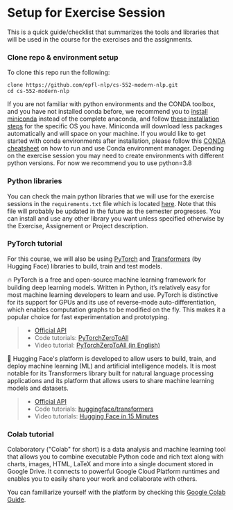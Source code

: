 # Setup for Exercise Session

This is a quick guide/checklist that summarizes the tools and libraries that will be used in the course for the exercises and the assignments. 


### Clone repo & environment setup

To clone this repo run the following:

```
clone https://github.com/epfl-nlp/cs-552-modern-nlp.git
cd cs-552-modern-nlp
```

If you are not familiar with python environments and the CONDA toolbox, and you have not installed conda before, we recommend you to [install miniconda](https://docs.conda.io/en/latest/miniconda.html) instead of the complete anaconda, and follow [these installation steps](https://conda.io/projects/conda/en/stable/user-guide/install/index.html) for the specific OS you have. Miniconda will download less packages automatically and will space on your machine. If you would like to get started with conda environments after installation, please follow this [CONDA cheatsheet](https://docs.conda.io/projects/conda/en/4.6.0/_downloads/52a95608c49671267e40c689e0bc00ca/conda-cheatsheet.pdf) on how to run and use Conda environment manager. Depending on the exercise session you may need to create environments with different python versions. For now we recommend you to use python=3.8


### Python libraries

You can check the main python libraries that we will use for the exercise sessions in the `requirements.txt` file which is located [here](). Note that this file will probably be updated in the future as the semester progresses. You can install and use any other library you want unless specified otherwise by the Exercise, Assignement or Project description.


### PyTorch tutorial

For this course, we will also be using [PyTorch](https://pytorch.org/) and [Transformers](https://huggingface.co/docs/transformers) (by Hugging Face) libraries to build, train and test models. 

🔥 PyTorch is a free and open-source machine learning framework for building deep learning models. Written in Python, it’s relatively easy for most machine learning developers to learn and use. PyTorch is distinctive for its support for GPUs and its use of reverse-mode auto-differentiation, which enables computation graphs to be modified on the fly. This makes it a popular choice for fast experimentation and prototyping.

> - [Official API](https://pytorch.org/docs/stable/index.html)
> - Code tutorials: [PyTorchZeroToAll](https://github.com/hunkim/PyTorchZeroToAll)
> - Video tutorial: [PyTorchZeroToAll (in English)](https://www.youtube.com/playlist?list=PLlMkM4tgfjnJ3I-dbhO9JTw7gNty6o_2m)

🤗 Hugging Face's platform is developed to allow users to build, train, and deploy machine learning (ML) and artificial intelligence models. It is most notable for its Transformers library built for natural language processing applications and its platform that allows users to share machine learning models and datasets.

> - [Official API](https://huggingface.co/docs/transformers/index)
> - Code tutorials: [huggingface/transformers](https://github.com/huggingface/transformers/tree/main/examples/pytorch)
> - Video tutorials: [Hugging Face in 15 Minutes](https://www.youtube.com/watch?v=QEaBAZQCtwE&ab_channel=AssemblyAI)


### Colab tutorial

Colaboratory ("Colab" for short)  is a data analysis and machine learning tool that allows you to combine executable Python code and rich text along with charts, images, HTML, LaTeX and more into a single document stored in Google Drive. It connects to powerful Google Cloud Platform runtimes and enables you to easily share your work and collaborate with others.

You can familiarize yourself with the platform by checking this [Google Colab Guide](https://hackmd.io/@BrownDeepLearningS23/BkIT3sW6s).





